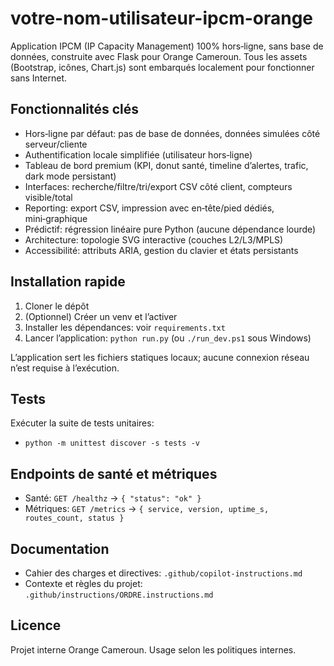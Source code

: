 # votre-nom-utilisateur-ipcm-orange

Application IPCM (IP Capacity Management) 100% hors‑ligne, sans base de données, construite avec Flask pour Orange Cameroun. Tous les assets (Bootstrap, icônes, Chart.js) sont embarqués localement pour fonctionner sans Internet.

## Fonctionnalités clés
- Hors‑ligne par défaut: pas de base de données, données simulées côté serveur/cliente
- Authentification locale simplifiée (utilisateur hors‑ligne)
- Tableau de bord premium (KPI, donut santé, timeline d’alertes, trafic, dark mode persistant)
- Interfaces: recherche/filtre/tri/export CSV côté client, compteurs visible/total
- Reporting: export CSV, impression avec en‑tête/pied dédiés, mini‑graphique
- Prédictif: régression linéaire pure Python (aucune dépendance lourde)
- Architecture: topologie SVG interactive (couches L2/L3/MPLS)
- Accessibilité: attributs ARIA, gestion du clavier et états persistants

## Installation rapide
1. Cloner le dépôt
2. (Optionnel) Créer un venv et l’activer
3. Installer les dépendances: voir `requirements.txt`
4. Lancer l’application: `python run.py` (ou `./run_dev.ps1` sous Windows)

L’application sert les fichiers statiques locaux; aucune connexion réseau n’est requise à l’exécution.

## Tests
Exécuter la suite de tests unitaires:
- `python -m unittest discover -s tests -v`

## Endpoints de santé et métriques
- Santé: `GET /healthz` → `{ "status": "ok" }`
- Métriques: `GET /metrics` → `{ service, version, uptime_s, routes_count, status }`

## Documentation
- Cahier des charges et directives: `.github/copilot-instructions.md`
- Contexte et règles du projet: `.github/instructions/ORDRE.instructions.md`

## Licence
Projet interne Orange Cameroun. Usage selon les politiques internes.
